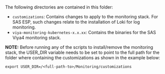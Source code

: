 The following directories are contained in this folder:

- `customizations`:
  Contains changes to apply to the monitoring stack. For SAS ESP, such
  changes relate to the installation of Loki for log monitoring.
- `viya-monitoring-kubernetes-x.x.xx`:
  Contains the binaries for the SAS Viya4 monitoring stack.

**NOTE:**
Before running any of the scripts to install/remove the monitoring stack,
the USER_DIR variable needs to be set to point to the full path for the
folder where containing the customizations as shown in the example below:

```shell
export USER_DIR=/<full-path-to>/Monitoring/customizations
```
